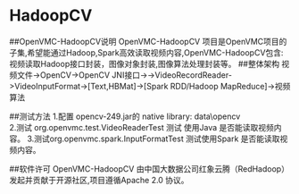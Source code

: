 # HadoopCV
##OpenVMC-HadoopCV说明
 OpenVMC-HadoopCV 项目是OpenVMC项目的子集,希望能通过Hadoop,Spark高效读取视频内容,OpenVMC-HadoopCV包含:视频读取Hadoop接口封装，图像对象封装,图像算法处理封装等。
##整体架构
   视频文件->OpenCV->OpenCV JNI接口->->VideoRecordReader->VideoInputFormat->[Text,HBMat]->[Spark RDD/Hadoop MapReduce]->视频算法

##测试方法
1.配置 opencv-249.jar的 native library: data\opencv\
2.测试 org.openvmc.test.VideoReaderTest 测试 使用Java 是否能读取视频内容。
3.测试org.openvmc.spark.InputFormatTest 测试使用Spark 是否能读取视频内容。


##软件许可
 OpenVMC-HadoopCV 由中国大数据公司红象云腾（RedHadoop）发起并贡献于开源社区,项目遵循Apache 2.0 协议。
